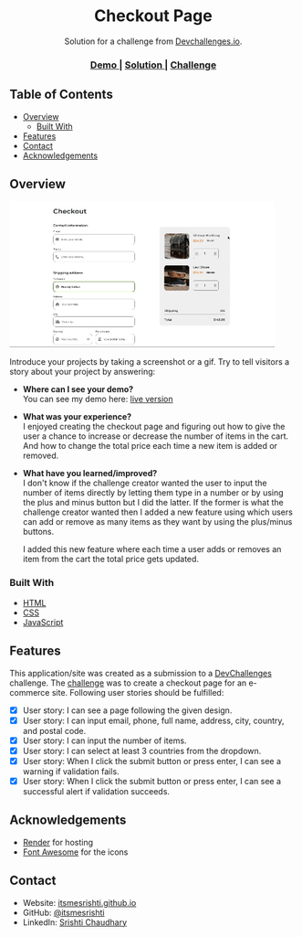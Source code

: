 <!-- Please update value in the {}  -->

<h1 align="center">Checkout Page</h1>

<div align="center">
   Solution for a challenge from  <a href="http://devchallenges.io" target="_blank">Devchallenges.io</a>.
</div>

<div align="center">
  <h3>
    <a href="https://devchallenges-responsivepath-project6.onrender.com/">
      Demo
    </a>
    <span> | </span>
    <a href="https://github.com/itsmesrishti/devchallenges-responsivepath/tree/main/checkout-page-master">
      Solution
    </a>
    <span> | </span>
    <a href="https://devchallenges.io/challenges/0J1NxxGhOUYVqihwegfO">
      Challenge
    </a>
  </h3>
</div>

<!-- TABLE OF CONTENTS -->

## Table of Contents

- [Overview](#overview)
  - [Built With](#built-with)
- [Features](#features)
- [Contact](#contact)
- [Acknowledgements](#acknowledgements)

<!-- OVERVIEW -->

## Overview

![gif](checkout-page.gif)

Introduce your projects by taking a screenshot or a gif. Try to tell visitors a story about your project by answering:

- **Where can I see your demo?**<br>
  You can see my demo here: [live version](https://devchallenges-responsivepath-project6.netlify.app/)
  
- **What was your experience?**<br>
  I enjoyed creating the checkout page and figuring out how to give the user a chance to increase or decrease the number of items in the cart. And how to change the total price each time a new item is added or removed. 
  
- **What have you learned/improved?**<br>
  I don't know if the challenge creator wanted the user to input the number of items directly by letting them type in a number or by using the plus and minus button but I did the latter. If the former is what the challenge creator wanted then I added a new feature using which users can add or remove as many items as they want by using the plus/minus buttons.

  I added this new feature where each time a user adds or removes an item from the cart the total price gets updated.

### Built With

<!-- This section should list any major frameworks that you built your project using. Here are a few examples.-->

- [HTML](https://developer.mozilla.org/en-US/docs/Web/HTML)
- [CSS](https://developer.mozilla.org/en-US/docs/Web/CSS)
- [JavaScript](https://developer.mozilla.org/en-US/docs/Web/JavaScript)

## Features

<!-- List the features of your application or follow the template. Don't share the figma file here :) -->

This application/site was created as a submission to a [DevChallenges](https://devchallenges.io/challenges) challenge. The [challenge](https://devchallenges.io/challenges/gcbWLxG6wdennelX7b8I) was to create a checkout page for an e-commerce site. Following user stories should be fulfilled:
- [x] User story: I can see a page following the given design.
- [x] User story:  I can input email, phone, full name, address, city, country, and postal code.
- [x] User story: I can input the number of items.
- [x] User story: I can select at least 3 countries from the dropdown.
- [x] User story: When I click the submit button or press enter, I can see a warning if validation fails.
- [x] User story: When I click the submit button or press enter, I can see a successful alert if validation succeeds.

## Acknowledgements

<!-- This section should list any articles or add-ons/plugins that helps you to complete the project. This is optional but it will help you in the future. For exmpale -->

- [Render](https://render.com/) for hosting
- [Font Awesome](https://fontawesome.com/) for the icons

## Contact

- Website: [itsmesrishti.github.io](https://{itsmesrishti.github.io/})
- GitHub: [@itsmesrishti](https://{github.com/itsmesrishti})
- LinkedIn: [Srishti Chaudhary](https://{https://www.linkedin.com/in/srishtichaudhary/})

